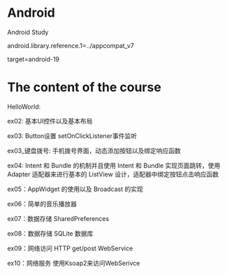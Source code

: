 Android
=========
Android Study

android.library.reference.1=../appcompat_v7

target=android-19


The content of the course
=========

HelloWorld: 

ex02: 基本UI控件以及基本布局

ex03: Button设置 setOnClickListener事件监听

ex03_键盘拨号: 手机拨号界面，动态添加按钮以及绑定响应函数

ex04: Intent 和 Bundle 的机制并且使用 Intent 和 Bundle 实现页面跳转，使用 Adapter 适配器来进行基本的 ListView 设计，适配器中绑定按钮点击响应函数

ex05：AppWidget 的使用以及 Broadcast 的实现

ex06：简单的音乐播放器

ex07：数据存储 SharedPreferences

ex08：数据存储 SQLite 数据库

ex09：网络访问 HTTP	get/post WebService

ex10：网络服务 使用Ksoap2来访问WebSerivce
